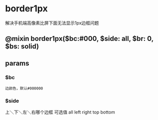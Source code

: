 # border1px
解决手机端高像素比屏下面无法显示1px边框问题

## @mixin border1px($bc:#000, $side: all, $br: 0, $bs: solid)

## params

### $bc 
    边颜色，默认#000000

### $side
上＼下＼左＼右哪个边框 可选值 all left right top bottom
